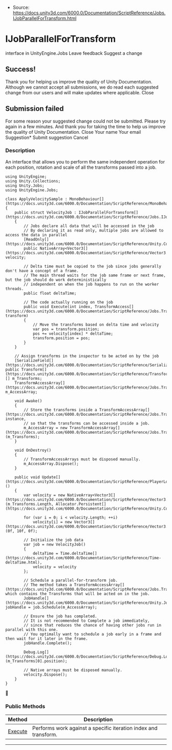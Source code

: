 * Source: https://docs.unity3d.com/6000.0/Documentation/ScriptReference/Jobs.IJobParallelForTransform.html

# IJobParallelForTransform
interface in UnityEngine.Jobs
Leave feedback
Suggest a change
## Success!
Thank you for helping us improve the quality of Unity Documentation. Although we cannot accept all submissions, we do read each suggested change from our users and will make updates where applicable.
Close
## Submission failed
For some reason your suggested change could not be submitted. Please <a>try again</a> in a few minutes. And thank you for taking the time to help us improve the quality of Unity Documentation.
Close
Your name Your email Suggestion* Submit suggestion
Cancel
### Description
An interface that allows you to perform the same independent operation for each position, rotation and scale of all the transforms passed into a job.
```
using UnityEngine;
using Unity.Collections;
using Unity.Jobs;
using UnityEngine.Jobs;  
  
class ApplyVelocitySample : MonoBehaviour[](https://docs.unity3d.com/6000.0/Documentation/ScriptReference/MonoBehaviour.html)
{
    public struct VelocityJob : IJobParallelForTransform[](https://docs.unity3d.com/6000.0/Documentation/ScriptReference/Jobs.IJobParallelForTransform.html)
    {
        // Jobs declare all data that will be accessed in the job
        // By declaring it as read only, multiple jobs are allowed to access the data in parallel
        [ReadOnly[](https://docs.unity3d.com/6000.0/Documentation/ScriptReference/Unity.Collections.NativeArray_1.ReadOnly.html)]
        public NativeArray<Vector3[](https://docs.unity3d.com/6000.0/Documentation/ScriptReference/Vector3.html)> velocity;  
  
        // Delta time must be copied to the job since jobs generally don't have a concept of a frame.
        // The main thread waits for the job same frame or next frame, but the job should do work deterministically
        // independent on when the job happens to run on the worker threads.
        public float deltaTime;  
  
        // The code actually running on the job
        public void Execute(int index, TransformAccess[](https://docs.unity3d.com/6000.0/Documentation/ScriptReference/Jobs.TransformAccess.html) transform)
        {
            // Move the transforms based on delta time and velocity
            var pos = transform.position;
            pos += velocity[index] * deltaTime;
            transform.position = pos;
        }
    }  
  
    // Assign transforms in the inspector to be acted on by the job
    [SerializeField[](https://docs.unity3d.com/6000.0/Documentation/ScriptReference/SerializeField.html)] public Transform[](https://docs.unity3d.com/6000.0/Documentation/ScriptReference/Transform.html)[] m_Transforms;
    TransformAccessArray[](https://docs.unity3d.com/6000.0/Documentation/ScriptReference/Jobs.TransformAccessArray.html) m_AccessArray;  
  
    void Awake()
    {
        // Store the transforms inside a TransformAccessArray[](https://docs.unity3d.com/6000.0/Documentation/ScriptReference/Jobs.TransformAccessArray.html) instance,
        // so that the transforms can be accessed inside a job.
        m_AccessArray = new TransformAccessArray[](https://docs.unity3d.com/6000.0/Documentation/ScriptReference/Jobs.TransformAccessArray.html)(m_Transforms);
    }  
  
    void OnDestroy()
    {
        // TransformAccessArrays must be disposed manually.
        m_AccessArray.Dispose();
    }  
  
    public void Update[](https://docs.unity3d.com/6000.0/Documentation/ScriptReference/PlayerLoop.Update.html)()
    {
        var velocity = new NativeArray<Vector3[](https://docs.unity3d.com/6000.0/Documentation/ScriptReference/Vector3.html)>(m_Transforms.Length, Allocator.Persistent[](https://docs.unity3d.com/6000.0/Documentation/ScriptReference/Unity.Collections.Allocator.Persistent.html));  
  
        for (var i = 0; i < velocity.Length; ++i)
            velocity[i] = new Vector3[](https://docs.unity3d.com/6000.0/Documentation/ScriptReference/Vector3.html)(0f, 10f, 0f);  
  
        // Initialize the job data
        var job = new VelocityJob()
        {
            deltaTime = Time.deltaTime[](https://docs.unity3d.com/6000.0/Documentation/ScriptReference/Time-deltaTime.html),
            velocity = velocity
        };  
  
        // Schedule a parallel-for-transform job.
        // The method takes a TransformAccessArray[](https://docs.unity3d.com/6000.0/Documentation/ScriptReference/Jobs.TransformAccessArray.html) which contains the Transforms that will be acted on in the job.
        JobHandle[](https://docs.unity3d.com/6000.0/Documentation/ScriptReference/Unity.Jobs.JobHandle.html) jobHandle = job.Schedule(m_AccessArray);  
  
        // Ensure the job has completed.
        // It is not recommended to Complete a job immediately,
        // since that reduces the chance of having other jobs run in parallel with this one.
        // You optimally want to schedule a job early in a frame and then wait for it later in the frame.
        jobHandle.Complete();  
  
        Debug.Log[](https://docs.unity3d.com/6000.0/Documentation/ScriptReference/Debug.Log.html)(m_Transforms[0].position);  
  
        // Native arrays must be disposed manually.
        velocity.Dispose();
    }
}

```

### Public Methods
Method | Description  
---|---  
[Execute](https://docs.unity3d.com/6000.0/Documentation/ScriptReference/Jobs.IJobParallelForTransform.Execute.html) | Performs work against a specific iteration index and transform.  
* * *
